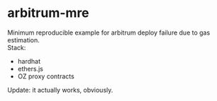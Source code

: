 # arbitrum-mre
Minimum reproducible example for arbitrum deploy failure due to gas estimation.  
Stack:
- hardhat
- ethers.js
- OZ proxy contracts

Update: it actually works, obviously.
